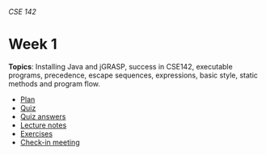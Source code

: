 _CSE 142_
# Week 1
__Topics__: Installing Java and jGRASP, success in CSE142, executable programs, precedence, escape sequences, expressions, basic style, static methods and program flow.
* [Plan](plan.md)
* [Quiz](quiz.md)
* [Quiz answers](quiz-answers.md)
* [Lecture notes](lecture-notes.md)
* [Exercises](exercises.md)
* [Check-in meeting](check-in-meeting.md)
